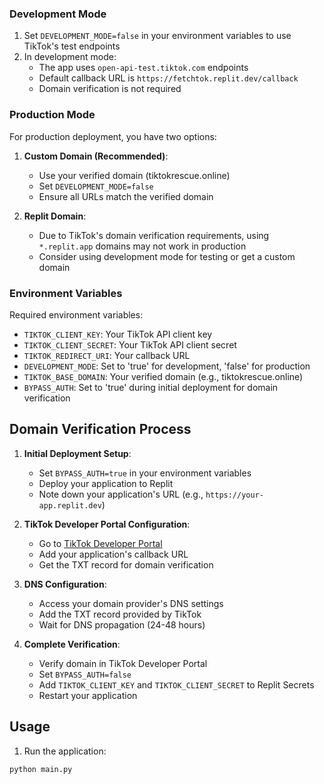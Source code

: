 ### Development Mode

1. Set `DEVELOPMENT_MODE=false` in your environment variables to use TikTok's test endpoints
2. In development mode:
   - The app uses `open-api-test.tiktok.com` endpoints
   - Default callback URL is `https://fetchtok.replit.dev/callback`
   - Domain verification is not required

### Production Mode

For production deployment, you have two options:

1. **Custom Domain (Recommended)**:
   - Use your verified domain (tiktokrescue.online)
   - Set `DEVELOPMENT_MODE=false`
   - Ensure all URLs match the verified domain

2. **Replit Domain**:
   - Due to TikTok's domain verification requirements, using `*.replit.app` domains may not work in production
   - Consider using development mode for testing or get a custom domain

### Environment Variables

Required environment variables:
- `TIKTOK_CLIENT_KEY`: Your TikTok API client key
- `TIKTOK_CLIENT_SECRET`: Your TikTok API client secret
- `TIKTOK_REDIRECT_URI`: Your callback URL
- `DEVELOPMENT_MODE`: Set to 'true' for development, 'false' for production
- `TIKTOK_BASE_DOMAIN`: Your verified domain (e.g., tiktokrescue.online)
- `BYPASS_AUTH`: Set to 'true' during initial deployment for domain verification

## Domain Verification Process

1. **Initial Deployment Setup**:
   - Set `BYPASS_AUTH=true` in your environment variables
   - Deploy your application to Replit
   - Note down your application's URL (e.g., `https://your-app.replit.dev`)

2. **TikTok Developer Portal Configuration**:
   - Go to [TikTok Developer Portal](https://developers.tiktok.com)
   - Add your application's callback URL
   - Get the TXT record for domain verification

3. **DNS Configuration**:
   - Access your domain provider's DNS settings
   - Add the TXT record provided by TikTok
   - Wait for DNS propagation (24-48 hours)

4. **Complete Verification**:
   - Verify domain in TikTok Developer Portal
   - Set `BYPASS_AUTH=false`
   - Add `TIKTOK_CLIENT_KEY` and `TIKTOK_CLIENT_SECRET` to Replit Secrets
   - Restart your application

## Usage

1. Run the application:
```bash
python main.py